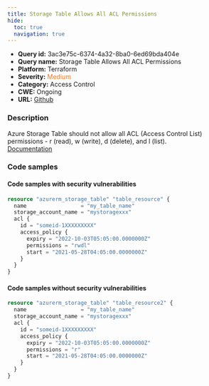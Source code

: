 ```yaml
---
title: Storage Table Allows All ACL Permissions
hide:
  toc: true
  navigation: true
---
```


-   **Query id:** 3ac3e75c-6374-4a32-8ba0-6ed69bda404e
-   **Query name:** Storage Table Allows All ACL Permissions
-   **Platform:** Terraform
-   **Severity:** <span style="color:#ff7213">Medium</span>
-   **Category:** Access Control
-   **CWE:** Ongoing
-   **URL:** [Github](https://github.com/DataDog/kics/tree/master/assets/queries/terraform/azure/storage_table_allows_all_acl_permissions)

### Description
Azure Storage Table should not allow all ACL (Access Control List) permissions - r (read), w (write), d (delete), and l (list).<br>
[Documentation](https://registry.terraform.io/providers/hashicorp/azurerm/latest/docs/resources/storage_table#permissions)

### Code samples
#### Code samples with security vulnerabilities
```tf title="Positive test num. 1 - tf file" hl_lines="8"
resource "azurerm_storage_table" "table_resource" {
  name                 = "my_table_name"
  storage_account_name = "mystoragexxx"
  acl {
    id = "someid-1XXXXXXXXX"
    access_policy {
      expiry = "2022-10-03T05:05:00.0000000Z"
      permissions = "rwdl"
      start = "2021-05-28T04:05:00.0000000Z"
    }
  }
}

```


#### Code samples without security vulnerabilities
```tf title="Negative test num. 1 - tf file"
resource "azurerm_storage_table" "table_resource2" {
  name                 = "my_table_name"
  storage_account_name = "mystoragexxx"
  acl {
    id = "someid-1XXXXXXXXX"
    access_policy {
      expiry = "2022-10-03T05:05:00.0000000Z"
      permissions = "r"
      start = "2021-05-28T04:05:00.0000000Z"
    }
  }
}

```
